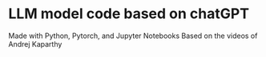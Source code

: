 # LLM model code based on chatGPT

Made with Python, Pytorch, and Jupyter Notebooks
Based on the videos of Andrej Kaparthy

#
